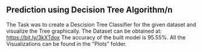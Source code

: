 ## Prediction using Decision Tree Algorithm/n
The Task was to create a Descision Tree Classifier for the given dataset and visualize the Tree graphically.
The Dataset can be obtained at: https://bit.ly/3kXTdox
The accuracy of the built model is 95.55%.
All the Visualizations can be found in the "Plots" folder.
